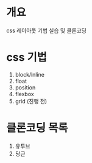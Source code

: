 # 개요

css 레이아웃 기법 실습 및 클론코딩

# css 기법
1. block/lnline
2. float
3. position
4. flexbox
5. grid (진행 전)

# 클론코딩 목록
1. 유투브
2. 당근
